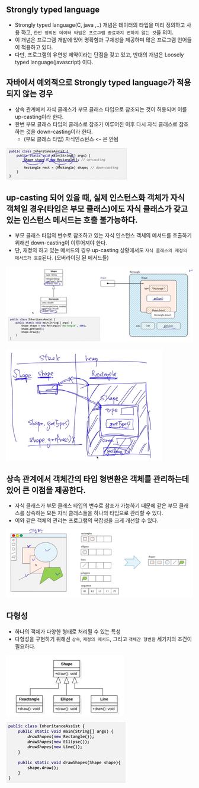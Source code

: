 ## Strongly typed language
- Strongly typed language(C, java ,..) 개념은 데이터의 타입을 미리 정의하고 사용 하고, `한번 정의된 데이터 타입은 프로그램 종료까지 변하지 않는 것`을 의미.
- 이 개념은 프로그램 개발에 있어 명확함과 구체성을 제공하며 많은 프로그램 언어들이 적용하고 있다.
- 다만, 프로그램의 유연성 제약이라는 단점을 갖고 있고, 반대의 개념은 Loosely typed language(javascript) 이다.

## 자바에서 예외적으로 Strongly typed language가 적용되지 않는 경우
- 상속 관계에서 자식 클래스가 부모 클래스 타입으로 참조되는 것이 허용되며 이를 up-casting이라 한다.
- 한번 부모 클래스 타입의 클래스로 참조가 이루어진 이후 다시 자식 클래스로 참조하는 것을 down-casting이라 한다.
  - (부모 클래스 타입) 자식인스턴스  <- 은 안됨

![img_13.png](img_13.png)

## up-casting 되어 있을 때, 실제 인스턴스화 객체가 자식 객체일 경우(타입은 부모 클래스)에도 자식 클래스가 갖고 있는 인스턴스 메서드는 호출 불가능하다.
- 부모 클래스 타입의 변수로 참조하고 있는 자식 인스턴스 객체의 메서드를 호출하기 위해선 down-casting이 이루어져야 한다.
- 단, 재정의 하고 있는 메서드의 경우 up-casting 상황에서도 `자식 클래스의 재정의 메서드가 호출`된다. (오버라이딩 된 메서드들)

![img_15.png](img_15.png)

![img_14.png](img_14.png)

## 상속 관계에서 객체간의 타입 형변환은 객체를 관리하는데 있어 큰 이점을 제공한다.
- 자식 클래스가 부모 클래스 타입의 변수로 참조가 가능하기 때문에 같은 부모 클래스를 상속하는 모든 자식 클래스들을 하나의 타입으로 관리할 수 있다.
- 이와 같은 객체의 관리는 프로그램의 복잡성을 크게 개선할 수 있다.

![img_16.png](img_16.png)


## 다형성
- 하나의 객체가 다양한 형태로 처리될 수 있는 특성
- 다형성을 구현하기 위해선 `상속`, `재정의 메서드`, 그리고 `객체간 형변환` 세가지의 조건이 필요하다.

![img_18.png](img_18.png)

![img_17.png](img_17.png)